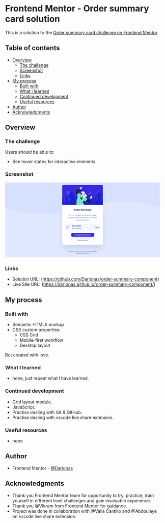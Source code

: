 # Frontend Mentor - Order summary card solution

This is a solution to the [Order summary card challenge on Frontend Mentor](https://www.frontendmentor.io/challenges/order-summary-component-QlPmajDUj).

## Table of contents

- [Overview](#overview)
  - [The challenge](#the-challenge)
  - [Screenshot](#screenshot)
  - [Links](#links)
- [My process](#my-process)
  - [Built with](#built-with)
  - [What I learned](#what-i-learned)
  - [Continued development](#continued-development)
  - [Useful resources](#useful-resources)
- [Author](#author)
- [Acknowledgments](#acknowledgments)

## Overview

### The challenge

Users should be able to:

- See hover states for interactive elements

### Screenshot

![Order_summary_card](./images/order_summary_card.png)

### Links

- Solution URL: (https://github.com/Darionas/order-summary-component)
- Live Site URL: (https://darionas.github.io/order-summary-component/)

## My process

### Built with

- Semantic HTML5 markup
- CSS custom properties:
    - CSS Grid
    - Mobile-first workflow
    - Desktop layout

But created with love.

### What I learned

- none, just repeat what I have learned.


### Continued development

- Grid layout module.
- JavaScript.
- Practise dealing with Git & GitHub.
- Practise dealing with vscode live share extension.

### Useful resources

- none

## Author

- Frontend Mentor - [@Darionas](https://www.frontendmentor.io/profile/Darionas)

## Acknowledgments

- Thank you Frontend Mentor team for opportunity to try, practice, train yourself in different level challenges and gain invaluable experience.
- Thank you @Vikram from Frontend Mentor for guidance.
- Project was done in collaboration with @Valia Cantillo and @Abdoulaye on vscode live share extension.


